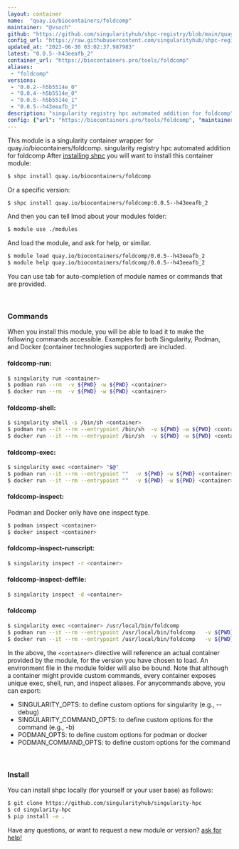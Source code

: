 ```yaml
---
layout: container
name:  "quay.io/biocontainers/foldcomp"
maintainer: "@vsoch"
github: "https://github.com/singularityhub/shpc-registry/blob/main/quay.io/biocontainers/foldcomp/container.yaml"
config_url: "https://raw.githubusercontent.com/singularityhub/shpc-registry/main/quay.io/biocontainers/foldcomp/container.yaml"
updated_at: "2023-06-30 03:02:37.987983"
latest: "0.0.5--h43eeafb_2"
container_url: "https://biocontainers.pro/tools/foldcomp"
aliases:
 - "foldcomp"
versions:
 - "0.0.2--h5b5514e_0"
 - "0.0.4--h5b5514e_0"
 - "0.0.5--h5b5514e_1"
 - "0.0.5--h43eeafb_2"
description: "singularity registry hpc automated addition for foldcomp"
config: {"url": "https://biocontainers.pro/tools/foldcomp", "maintainer": "@vsoch", "description": "singularity registry hpc automated addition for foldcomp", "latest": {"0.0.5--h43eeafb_2": "sha256:8aaaadb0bc0b494311cd64e648ee5e1e7516e1d9d893e5fb2cceaa11e6db3564"}, "tags": {"0.0.2--h5b5514e_0": "sha256:584a4c9cc9bcdb5c75f23d8621f827e6ac48013d4b00b16afc20815828cb7608", "0.0.4--h5b5514e_0": "sha256:e567e5da15a5e3d90327613333984776dfba0b8e9eb396d036fecf9b241563c2", "0.0.5--h5b5514e_1": "sha256:dc9ab574d458895584f0de06100323a5551f2cea3d60a4c55b7b89f95e4a6349", "0.0.5--h43eeafb_2": "sha256:8aaaadb0bc0b494311cd64e648ee5e1e7516e1d9d893e5fb2cceaa11e6db3564"}, "docker": "quay.io/biocontainers/foldcomp", "aliases": {"foldcomp": "/usr/local/bin/foldcomp"}}
---
```


This module is a singularity container wrapper for quay.io/biocontainers/foldcomp.
singularity registry hpc automated addition for foldcomp
After [installing shpc](#install) you will want to install this container module:


```bash
$ shpc install quay.io/biocontainers/foldcomp
```

Or a specific version:

```bash
$ shpc install quay.io/biocontainers/foldcomp:0.0.5--h43eeafb_2
```

And then you can tell lmod about your modules folder:

```bash
$ module use ./modules
```

And load the module, and ask for help, or similar.

```bash
$ module load quay.io/biocontainers/foldcomp/0.0.5--h43eeafb_2
$ module help quay.io/biocontainers/foldcomp/0.0.5--h43eeafb_2
```

You can use tab for auto-completion of module names or commands that are provided.

<br>

### Commands

When you install this module, you will be able to load it to make the following commands accessible.
Examples for both Singularity, Podman, and Docker (container technologies supported) are included.

#### foldcomp-run:

```bash
$ singularity run <container>
$ podman run --rm  -v ${PWD} -w ${PWD} <container>
$ docker run --rm  -v ${PWD} -w ${PWD} <container>
```

#### foldcomp-shell:

```bash
$ singularity shell -s /bin/sh <container>
$ podman run --it --rm --entrypoint /bin/sh  -v ${PWD} -w ${PWD} <container>
$ docker run --it --rm --entrypoint /bin/sh  -v ${PWD} -w ${PWD} <container>
```

#### foldcomp-exec:

```bash
$ singularity exec <container> "$@"
$ podman run --it --rm --entrypoint ""  -v ${PWD} -w ${PWD} <container> "$@"
$ docker run --it --rm --entrypoint ""  -v ${PWD} -w ${PWD} <container> "$@"
```

#### foldcomp-inspect:

Podman and Docker only have one inspect type.

```bash
$ podman inspect <container>
$ docker inspect <container>
```

#### foldcomp-inspect-runscript:

```bash
$ singularity inspect -r <container>
```

#### foldcomp-inspect-deffile:

```bash
$ singularity inspect -d <container>
```


#### foldcomp

```bash
$ singularity exec <container> /usr/local/bin/foldcomp
$ podman run --it --rm --entrypoint /usr/local/bin/foldcomp   -v ${PWD} -w ${PWD} <container> -c " $@"
$ docker run --it --rm --entrypoint /usr/local/bin/foldcomp   -v ${PWD} -w ${PWD} <container> -c " $@"
```



In the above, the `<container>` directive will reference an actual container provided
by the module, for the version you have chosen to load. An environment file in the
module folder will also be bound. Note that although a container
might provide custom commands, every container exposes unique exec, shell, run, and
inspect aliases. For anycommands above, you can export:

 - SINGULARITY_OPTS: to define custom options for singularity (e.g., --debug)
 - SINGULARITY_COMMAND_OPTS: to define custom options for the command (e.g., -b)
 - PODMAN_OPTS: to define custom options for podman or docker
 - PODMAN_COMMAND_OPTS: to define custom options for the command

<br>

### Install

You can install shpc locally (for yourself or your user base) as follows:

```bash
$ git clone https://github.com/singularityhub/singularity-hpc
$ cd singularity-hpc
$ pip install -e .
```

Have any questions, or want to request a new module or version? [ask for help!](https://github.com/singularityhub/singularity-hpc/issues)